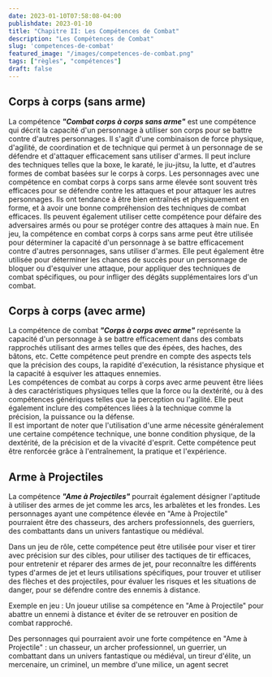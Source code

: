 ```yaml
---
date: 2023-01-10T07:58:08-04:00
publishdate: 2023-01-10
title: "Chapitre II: Les Compétences de Combat"
description: "Les Compétences de Combat"
slug: 'competences-de-combat'
featured_image: "/images/competences-de-combat.png"
tags: ["règles", "compétences"]
draft: false
---
```


## Corps à corps (sans arme)
La compétence ***"Combat corps à corps sans arme"*** est une compétence qui décrit la capacité d'un personnage à utiliser son corps pour se battre contre d'autres personnages. Il s'agit d'une combinaison de force physique, d'agilité, de coordination et de technique qui permet à un personnage de se défendre et d'attaquer efficacement sans utiliser d'armes. Il peut inclure des techniques telles que la boxe, le karaté, le jiu-jitsu, la lutte, et d'autres formes de combat basées sur le corps à corps.
Les personnages avec une compétence en combat corps à corps sans arme élevée sont souvent très efficaces pour se défendre contre les attaques et pour attaquer les autres personnages. Ils ont tendance à être bien entraînés et physiquement en forme, et à avoir une bonne compréhension des techniques de combat efficaces. Ils peuvent également utiliser cette compétence pour défaire des adversaires armés ou pour se protéger contre des attaques à main nue.
En jeu, la compétence en combat corps à corps sans arme peut être utilisée pour déterminer la capacité d'un personnage à se battre efficacement contre d'autres personnages, sans utiliser d'armes. Elle peut également être utilisée pour déterminer les chances de succès pour un personnage de bloquer ou d'esquiver une attaque, pour appliquer des techniques de combat spécifiques, ou pour infliger des dégâts supplémentaires lors d'un combat.

## Corps à corps (avec arme)
La compétence de combat ***"Corps à corps avec arme"*** représente la capacité d'un personnage à se battre efficacement dans des combats rapprochés utilisant des armes telles que des épées, des haches, des bâtons, etc. Cette compétence peut prendre en compte des aspects tels que la précision des coups, la rapidité d'exécution, la résistance physique et la capacité à esquiver les attaques ennemies.  
Les compétences de combat au corps à corps avec arme peuvent être liées à des caractéristiques physiques telles que la force ou la dextérité, ou à des compétences génériques telles que la perception ou l'agilité. Elle peut également inclure des compétences liées à la technique comme la précision, la puissance ou la défense.  
Il est important de noter que l'utilisation d'une arme nécessite généralement une certaine compétence technique, une bonne condition physique, de la dextérité, de la précision et de la vivacité d'esprit. Cette compétence peut être renforcée grâce à l'entraînement, la pratique et l'expérience.

## Arme à Projectiles
La compétence ***"Ame à Projectiles"*** pourrait également désigner l'aptitude à utiliser des armes de jet comme les arcs, les arbalètes et les frondes. Les personnages ayant une compétence élevée en "Ame à Projectile" pourraient être des chasseurs, des archers professionnels, des guerriers, des combattants dans un univers fantastique ou médiéval.

Dans un jeu de rôle, cette compétence peut être utilisée pour viser et tirer avec précision sur des cibles, pour utiliser des tactiques de tir efficaces, pour entretenir et réparer des armes de jet, pour reconnaître les différents types d'armes de jet et leurs utilisations spécifiques, pour trouver et utiliser des flèches et des projectiles, pour évaluer les risques et les situations de danger, pour se défendre contre des ennemis à distance.

Exemple en jeu : Un joueur utilise sa compétence en "Ame à Projectile" pour abattre un ennemi à distance et éviter de se retrouver en position de combat rapproché.

Des personnages qui pourraient avoir une forte compétence en "Ame à Projectile" : un chasseur, un archer professionnel, un guerrier, un combattant dans un univers fantastique ou médiéval, un tireur d'élite, un mercenaire, un criminel, un membre d'une milice, un agent secret